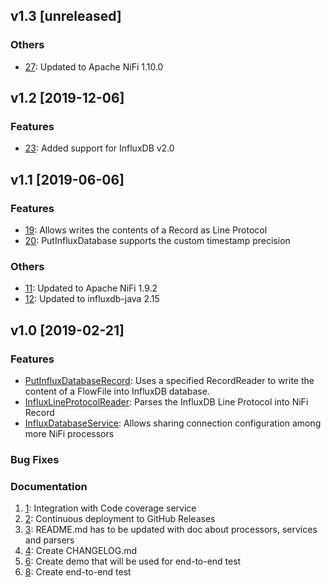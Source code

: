 ## v1.3 [unreleased]

### Others
* [27](https://github.com/influxdata/nifi-influxdb-bundle/pulls/27): Updated to Apache NiFi 1.10.0

## v1.2 [2019-12-06]

### Features

* [23](https://github.com/influxdata/nifi-influxdb-bundle/issues/23): Added support for InfluxDB v2.0

## v1.1 [2019-06-06]

### Features

* [19](https://github.com/influxdata/nifi-influxdb-bundle#influxlineprotocolrecordsetwriter): Allows writes the contents of a Record as Line Protocol
* [20](https://github.com/influxdata/nifi-influxdb-bundle#putinfluxdatabase): PutInfluxDatabase supports the custom timestamp precision

### Others
* [11](https://github.com/influxdata/nifi-influxdb-bundle/issues/11): Updated to Apache NiFi 1.9.2
* [12](https://github.com/influxdata/nifi-influxdb-bundle/issues/13): Updated to influxdb-java 2.15

## v1.0 [2019-02-21]

### Features
* [PutInfluxDatabaseRecord](https://github.com/influxdata/nifi-influxdb-bundle#putinfluxdatabaserecord): Uses a specified RecordReader to write the content of a FlowFile into InfluxDB database.
* [InfluxLineProtocolReader](https://github.com/influxdata/nifi-influxdb-bundle#influxlineprotocolreader): Parses the InfluxDB Line Protocol into NiFi Record
* [InfluxDatabaseService](https://github.com/influxdata/nifi-influxdb-bundle#influxdatabaseservice): Allows sharing connection configuration among more NiFi processors

### Bug Fixes

### Documentation
1. [1](https://github.com/influxdata/nifi-influxdb-bundle/issues/1): Integration with Code coverage service
1. [2](https://github.com/influxdata/nifi-influxdb-bundle/issues/2): Continuous deployment to GitHub Releases
1. [3](https://github.com/influxdata/nifi-influxdb-bundle/issues/3): README.md has to be updated with doc about processors, services and parsers
1. [4](https://github.com/influxdata/nifi-influxdb-bundle/issues/4): Create CHANGELOG.md
1. [6](https://github.com/influxdata/nifi-influxdb-bundle/issues/6): Create demo that will be used for end-to-end test
1. [8](https://github.com/influxdata/nifi-influxdb-bundle/issues/8): Create end-to-end test


